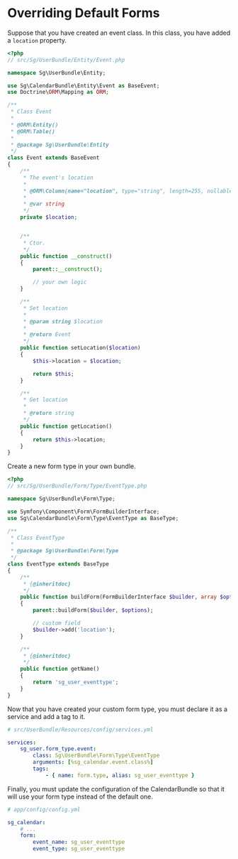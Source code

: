 # Overriding Default Forms

Suppose that you have created an event class. In this class, you have added a `location` property.

``` php
<?php
// src/Sg/UserBundle/Entity/Event.php

namespace Sg\UserBundle\Entity;

use Sg\CalendarBundle\Entity\Event as BaseEvent;
use Doctrine\ORM\Mapping as ORM;

/**
 * Class Event
 *
 * @ORM\Entity()
 * @ORM\Table()
 *
 * @package Sg\UserBundle\Entity
 */
class Event extends BaseEvent
{
    /**
     * The event's location
     *
     * @ORM\Column(name="location", type="string", length=255, nullable=true)
     *
     * @var string
     */
    private $location;


    /**
     * Ctor.
     */
    public function __construct()
    {
        parent::__construct();

        // your own logic
    }

    /**
     * Set location
     *
     * @param string $location
     *
     * @return Event
     */
    public function setLocation($location)
    {
        $this->location = $location;

        return $this;
    }

    /**
     * Get location
     *
     * @return string
     */
    public function getLocation()
    {
        return $this->location;
    }
}
```

Create a new form type in your own bundle.

``` php
<?php
// src/Sg/UserBundle/Form/Type/EventType.php

namespace Sg\UserBundle\Form\Type;

use Symfony\Component\Form\FormBuilderInterface;
use Sg\CalendarBundle\Form\Type\EventType as BaseType;

/**
 * Class EventType
 *
 * @package Sg\UserBundle\Form\Type
 */
class EventType extends BaseType
{
    /**
     * {@inheritdoc}
     */
    public function buildForm(FormBuilderInterface $builder, array $options)
    {
        parent::buildForm($builder, $options);

        // custom field
        $builder->add('location');
    }

    /**
     * {@inheritdoc}
     */
    public function getName()
    {
        return 'sg_user_eventtype';
    }
}
```

Now that you have created your custom form type, you must declare it as a service and add a tag to it.

``` yaml
# src/UserBundle/Resources/config/services.yml

services:
    sg_user.form_type.event:
        class: Sg\UserBundle\Form\Type\EventType
        arguments: [%sg_calendar.event.class%]
        tags:
            - { name: form.type, alias: sg_user_eventtype }
```

Finally, you must update the configuration of the CalendarBundle so that it will use your form type instead of the default one.

``` yaml
# app/config/config.yml

sg_calendar:
    # ...
    form:
        event_name: sg_user_eventtype
        event_type: sg_user_eventtype
```

